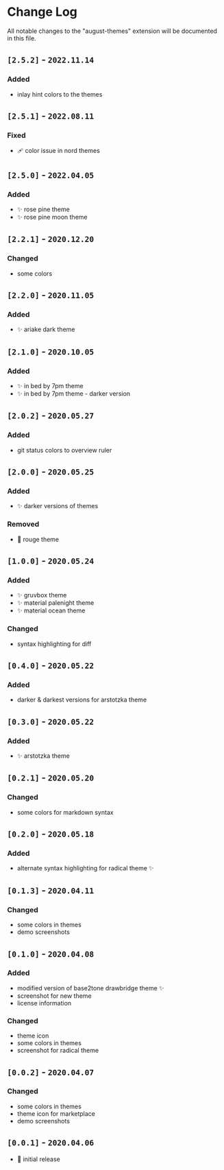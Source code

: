 # Change Log

All notable changes to the "august-themes" extension will be documented in this file.

## **`[2.5.2]` - `2022.11.14`**

### Added

- inlay hint colors to the themes

## **`[2.5.1]` - `2022.08.11`**

### Fixed

- 🩹 color issue in nord themes

## **`[2.5.0]` - `2022.04.05`**

### Added

- ✨ rose pine theme
- ✨ rose pine moon theme

## **`[2.2.1]` - `2020.12.20`**

### Changed

- some colors

## **`[2.2.0]` - `2020.11.05`**

### Added

- ✨ ariake dark theme

## **`[2.1.0]` - `2020.10.05`**

### Added

- ✨ in bed by 7pm theme
- ✨ in bed by 7pm theme - darker version

## **`[2.0.2]` - `2020.05.27`**

### Added

- git status colors to overview ruler

## **`[2.0.0]` - `2020.05.25`**

### Added

- ✨ darker versions of themes

### Removed

- 🍂 rouge theme

## **`[1.0.0]` - `2020.05.24`**

### Added

- ✨ gruvbox theme
- ✨ material palenight theme
- ✨ material ocean theme

### Changed

- syntax highlighting for diff

## **`[0.4.0]` - `2020.05.22`**

### Added

- darker & darkest versions for arstotzka theme

## **`[0.3.0]` - `2020.05.22`**

### Added

- ✨ arstotzka theme

## **`[0.2.1]` - `2020.05.20`**

### Changed

- some colors for markdown syntax

## **`[0.2.0]` - `2020.05.18`**

### Added

- alternate syntax highlighting for radical theme ✨

## **`[0.1.3]` - `2020.04.11`**

### Changed

- some colors in themes
- demo screenshots

## **`[0.1.0]` - `2020.04.08`**

### Added

- modified version of base2tone drawbridge theme ✨
- screenshot for new theme
- license information

### Changed

- theme icon
- some colors in themes
- screenshot for radical theme

## **`[0.0.2]` - `2020.04.07`**

### Changed

- some colors in themes
- theme icon for marketplace
- demo screenshots

## **`[0.0.1]` - `2020.04.06`**

- 🎉 initial release

<!--
### Added (for new features)
### Changed (for changes in existing functionality)
### Deprecated (for soon-to-be removed features)
### Removed (for now removed features)
### Fixed (for any bug fixes)
### Security (in case of vulnerabilities)
-->
